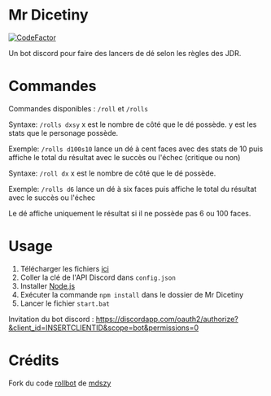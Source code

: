 # Mr Dicetiny
[![CodeFactor](https://www.codefactor.io/repository/github/srthibaultp/mrdicetinyzero/badge)](https://www.codefactor.io/repository/github/srthibaultp/mrdicetinyzero)

Un bot discord pour faire des lancers de dé selon les règles des JDR.

# Commandes

Commandes disponibles : `/roll` et `/rolls`

Syntaxe: `/rolls dxsy`
x est le nombre de côté que le dé possède.
y est les stats que le personage possède.

Exemple: `/rolls d100s10` lance un dé à cent faces avec des stats de 10 puis affiche le total du résultat avec le succès ou l'échec (critique ou non)

Syntaxe: `/roll dx`
x est le nombre de côté que le dé possède.

Exemple: `/rolls d6` lance un dé à six faces puis affiche le total du résultat avec le succès ou l'échec

Le dé affiche uniquement le résultat si il ne possède pas 6 ou 100 faces.

# Usage

1. Télécharger les fichiers [ici](https://github.com/SRThibaultP/MrDicetiny/releases)
2. Coller la clé de l'API Discord dans `config.json`
3. Installer [Node.js](https://nodejs.org)
4. Exécuter la commande `npm install` dans le dossier de Mr Dicetiny
5. Lancer le fichier `start.bat`

Invitation du bot discord : https://discordapp.com/oauth2/authorize?&client_id=INSERTCLIENTID&scope=bot&permissions=0

# Crédits

Fork du code [rollbot](https://github.com/mdszy/rollbot) de [mdszy](https://github.com/mdszy)
